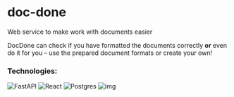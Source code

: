 # doc-done

Web service to make work with documents easier

DocDone can check if you have formatted the documents correctly **or** even do it for you – use the prepared document formats or create your own!

### Technologies:

![FastAPI](https://img.shields.io/badge/FastAPI-005571?style=for-the-badge&logo=fastapi) ![React](https://img.shields.io/badge/react-%2320232a.svg?style=for-the-badge&logo=react&logoColor=%2361DAFB) ![Postgres](https://img.shields.io/badge/postgres-%23316192.svg?style=for-the-badge&logo=postgresql&logoColor=white) ![img](https://img.shields.io/badge/Tailwind_CSS-38B2AC?style=for-the-badge&logo=tailwind-css&logoColor=white)
